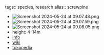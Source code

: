 tags:: species, research
alias:: screwpine

- ![Screenshot 2024-05-24 at 09.07.48.png](https://peach-geographical-bat-397.mypinata.cloud/ipfs/QmVcgHn3sNKFmFdXRQCjMQ8u2sKYtzhYubDjL6nTxsQyNT)
- ![Screenshot 2024-05-24 at 09.07.59.png](https://peach-geographical-bat-397.mypinata.cloud/ipfs/QmeDiXk2h9BjeiHQ7aZPiB3eYYEkrohRnpGQPhjLEjFwkH)
- ![Screenshot 2024-05-24 at 09.08.05.png](https://peach-geographical-bat-397.mypinata.cloud/ipfs/QmNc5RKXp9btMc9HcicWPi4KuiCfbxRQF61UKLafhVKrd7)
- height: 4-14m
- [info](http://www.plantsofasia.com/index/pandanus/0-727)
- [wiki](https://en.wikipedia.org/wiki/Pandanus_tectorius)
- [tokopedia](https://www.tokopedia.com/ptlandscape/tanaman-hias-pandanus-tectorius-dengan-pot?extParam=ivf%3Dfalse%26src%3Dsearch)